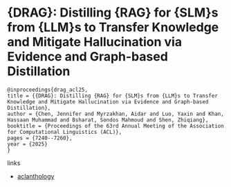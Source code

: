 # {DRAG}: Distilling {RAG} for {SLM}s from {LLM}s to Transfer Knowledge and Mitigate Hallucination via Evidence and Graph-based Distillation

```
@inproceedings{drag_acl25,
title = {{DRAG}: Distilling {RAG} for {SLM}s from {LLM}s to Transfer Knowledge and Mitigate Hallucination via Evidence and Graph-based Distillation},
author = {Chen, Jennifer and Myrzakhan, Aidar and Luo, Yaxin and Khan, Hassaan Muhammad and Bsharat, Sondos Mahmoud and Shen, Zhiqiang},
booktitle = {Proceedings of the 63rd Annual Meeting of the Association for Computational Linguistics (ACL)},
pages = {7240--7260},
year = {2025}
}
```

links
- [aclanthology](https://aclanthology.org/2025.acl-long.358/)
